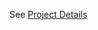See [Project Details](https://github.com/mSam-Dev/Scientifc-Calculator/blob/master/ProjectDetails.md) 
